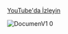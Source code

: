[YouTube'da İzleyin](https://www.youtube.com/watch?v=OZBnA8jWapU)

![DocumenV1 0](https://github.com/user-attachments/assets/c0654165-d56e-4e13-a551-7c3999178afa)

